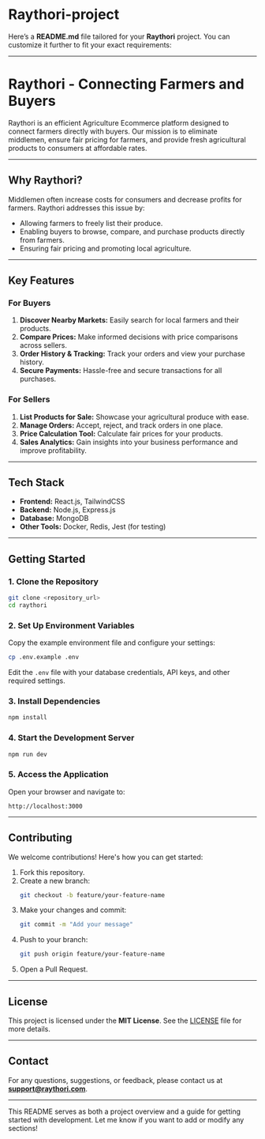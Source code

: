 # Raythori-project
Here’s a **README.md** file tailored for your **Raythori** project. You can customize it further to fit your exact requirements:

---

# **Raythori - Connecting Farmers and Buyers**

Raythori is an efficient Agriculture Ecommerce platform designed to connect farmers directly with buyers. Our mission is to eliminate middlemen, ensure fair pricing for farmers, and provide fresh agricultural products to consumers at affordable rates.

---

## **Why Raythori?**

Middlemen often increase costs for consumers and decrease profits for farmers. Raythori addresses this issue by:
- Allowing farmers to freely list their produce.
- Enabling buyers to browse, compare, and purchase products directly from farmers.
- Ensuring fair pricing and promoting local agriculture.

---

## **Key Features**

### **For Buyers**
1. **Discover Nearby Markets:** Easily search for local farmers and their products.
2. **Compare Prices:** Make informed decisions with price comparisons across sellers.
3. **Order History & Tracking:** Track your orders and view your purchase history.
4. **Secure Payments:** Hassle-free and secure transactions for all purchases.

### **For Sellers**
1. **List Products for Sale:** Showcase your agricultural produce with ease.
2. **Manage Orders:** Accept, reject, and track orders in one place.
3. **Price Calculation Tool:** Calculate fair prices for your products.
4. **Sales Analytics:** Gain insights into your business performance and improve profitability.

---

## **Tech Stack**

- **Frontend:** React.js, TailwindCSS
- **Backend:** Node.js, Express.js
- **Database:** MongoDB
- **Other Tools:** Docker, Redis, Jest (for testing)

---

## **Getting Started**

### **1. Clone the Repository**
```bash
git clone <repository_url>
cd raythori
```

### **2. Set Up Environment Variables**
Copy the example environment file and configure your settings:
```bash
cp .env.example .env
```
Edit the `.env` file with your database credentials, API keys, and other required settings.

### **3. Install Dependencies**
```bash
npm install
```

### **4. Start the Development Server**
```bash
npm run dev
```

### **5. Access the Application**
Open your browser and navigate to:
```
http://localhost:3000
```

---

## **Contributing**

We welcome contributions! Here's how you can get started:

1. Fork this repository.
2. Create a new branch:
   ```bash
   git checkout -b feature/your-feature-name
   ```
3. Make your changes and commit:
   ```bash
   git commit -m "Add your message"
   ```
4. Push to your branch:
   ```bash
   git push origin feature/your-feature-name
   ```
5. Open a Pull Request.

---

## **License**

This project is licensed under the **MIT License**. See the [LICENSE](LICENSE) file for more details.

---

## **Contact**

For any questions, suggestions, or feedback, please contact us at **support@raythori.com**.

---

This README serves as both a project overview and a guide for getting started with development. Let me know if you want to add or modify any sections!